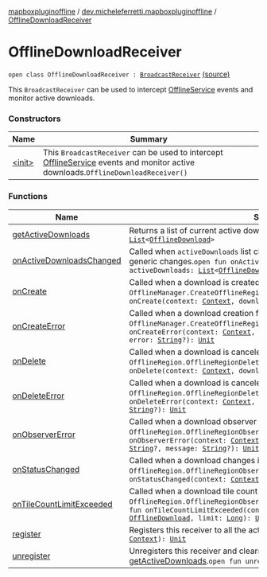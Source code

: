 [mapboxpluginoffline](../../index.md) / [dev.micheleferretti.mapboxpluginoffline](../index.md) / [OfflineDownloadReceiver](./index.md)

# OfflineDownloadReceiver

`open class OfflineDownloadReceiver : `[`BroadcastReceiver`](https://developer.android.com/reference/android/content/BroadcastReceiver.html) [(source)](https://github.com/xit0c/mapbox-plugin-offline/tree/master/mapboxpluginoffline/src/main/java/dev/micheleferretti/mapboxpluginoffline/OfflineDownloadReceiver.kt#L19)

This `BroadcastReceiver` can be used to intercept [OfflineService](../-offline-service/index.md)
events and monitor active downloads.

### Constructors

| Name | Summary |
|---|---|
| [&lt;init&gt;](-init-.md) | This `BroadcastReceiver` can be used to intercept [OfflineService](../-offline-service/index.md) events and monitor active downloads.`OfflineDownloadReceiver()` |

### Functions

| Name | Summary |
|---|---|
| [getActiveDownloads](get-active-downloads.md) | Returns a list of current active downloads.`fun getActiveDownloads(): `[`List`](https://kotlinlang.org/api/latest/jvm/stdlib/kotlin.collections/-list/index.html)`<`[`OfflineDownload`](../../dev.micheleferretti.mapboxpluginoffline.model/-offline-download/index.md)`>` |
| [onActiveDownloadsChanged](on-active-downloads-changed.md) | Called when `activeDownloads` list changes. Override this to respond to generic changes.`open fun onActiveDownloadsChanged(context: `[`Context`](https://developer.android.com/reference/android/content/Context.html)`, activeDownloads: `[`List`](https://kotlinlang.org/api/latest/jvm/stdlib/kotlin.collections/-list/index.html)`<`[`OfflineDownload`](../../dev.micheleferretti.mapboxpluginoffline.model/-offline-download/index.md)`>): `[`Unit`](https://kotlinlang.org/api/latest/jvm/stdlib/kotlin/-unit/index.html) |
| [onCreate](on-create.md) | Called when a download is created, see `OfflineManager.CreateOfflineRegionCallback.onCreate()`.`open fun onCreate(context: `[`Context`](https://developer.android.com/reference/android/content/Context.html)`, download: `[`OfflineDownload`](../../dev.micheleferretti.mapboxpluginoffline.model/-offline-download/index.md)`): `[`Unit`](https://kotlinlang.org/api/latest/jvm/stdlib/kotlin/-unit/index.html) |
| [onCreateError](on-create-error.md) | Called when a download creation fails, see `OfflineManager.CreateOfflineRegionCallback.onError()`.`open fun onCreateError(context: `[`Context`](https://developer.android.com/reference/android/content/Context.html)`, options: `[`OfflineDownloadOptions`](../../dev.micheleferretti.mapboxpluginoffline.model/-offline-download-options/index.md)`, error: `[`String`](https://kotlinlang.org/api/latest/jvm/stdlib/kotlin/-string/index.html)`?): `[`Unit`](https://kotlinlang.org/api/latest/jvm/stdlib/kotlin/-unit/index.html) |
| [onDelete](on-delete.md) | Called when a download is canceled and the region deleted, see `OfflineRegion.OfflineRegionDeleteCallback.onDelete()`.`open fun onDelete(context: `[`Context`](https://developer.android.com/reference/android/content/Context.html)`, download: `[`OfflineDownload`](../../dev.micheleferretti.mapboxpluginoffline.model/-offline-download/index.md)`): `[`Unit`](https://kotlinlang.org/api/latest/jvm/stdlib/kotlin/-unit/index.html) |
| [onDeleteError](on-delete-error.md) | Called when a download is canceled but the region deletion fails, see `OfflineRegion.OfflineRegionDeleteCallback.onError()`.`open fun onDeleteError(context: `[`Context`](https://developer.android.com/reference/android/content/Context.html)`, download: `[`OfflineDownload`](../../dev.micheleferretti.mapboxpluginoffline.model/-offline-download/index.md)`, error: `[`String`](https://kotlinlang.org/api/latest/jvm/stdlib/kotlin/-string/index.html)`?): `[`Unit`](https://kotlinlang.org/api/latest/jvm/stdlib/kotlin/-unit/index.html) |
| [onObserverError](on-observer-error.md) | Called when a download observer fails, see `OfflineRegion.OfflineRegionObserver.onError()`.`open fun onObserverError(context: `[`Context`](https://developer.android.com/reference/android/content/Context.html)`, download: `[`OfflineDownload`](../../dev.micheleferretti.mapboxpluginoffline.model/-offline-download/index.md)`, reason: `[`String`](https://kotlinlang.org/api/latest/jvm/stdlib/kotlin/-string/index.html)`?, message: `[`String`](https://kotlinlang.org/api/latest/jvm/stdlib/kotlin/-string/index.html)`?): `[`Unit`](https://kotlinlang.org/api/latest/jvm/stdlib/kotlin/-unit/index.html) |
| [onStatusChanged](on-status-changed.md) | Called when a download changes its status, see `OfflineRegion.OfflineRegionObserver.onStatusChanged()`.`open fun onStatusChanged(context: `[`Context`](https://developer.android.com/reference/android/content/Context.html)`, download: `[`OfflineDownload`](../../dev.micheleferretti.mapboxpluginoffline.model/-offline-download/index.md)`): `[`Unit`](https://kotlinlang.org/api/latest/jvm/stdlib/kotlin/-unit/index.html) |
| [onTileCountLimitExceeded](on-tile-count-limit-exceeded.md) | Called when a download tile count exceeds `limit`, see `OfflineRegion.OfflineRegionObserver.mapboxTileCountLimitExceeded()`.`open fun onTileCountLimitExceeded(context: `[`Context`](https://developer.android.com/reference/android/content/Context.html)`, download: `[`OfflineDownload`](../../dev.micheleferretti.mapboxpluginoffline.model/-offline-download/index.md)`, limit: `[`Long`](https://kotlinlang.org/api/latest/jvm/stdlib/kotlin/-long/index.html)`): `[`Unit`](https://kotlinlang.org/api/latest/jvm/stdlib/kotlin/-unit/index.html) |
| [register](register.md) | Registers this receiver to all the actions.`open fun register(context: `[`Context`](https://developer.android.com/reference/android/content/Context.html)`): `[`Unit`](https://kotlinlang.org/api/latest/jvm/stdlib/kotlin/-unit/index.html) |
| [unregister](unregister.md) | Unregisters this receiver and clears the internal list returned by [getActiveDownloads](get-active-downloads.md).`open fun unregister(context: `[`Context`](https://developer.android.com/reference/android/content/Context.html)`): `[`Unit`](https://kotlinlang.org/api/latest/jvm/stdlib/kotlin/-unit/index.html) |
